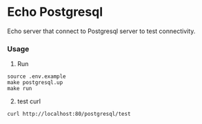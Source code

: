 # Echo Postgresql
Echo server that connect to Postgresql server to test connectivity.

### Usage
1. Run
```
source .env.example
make postgresql.up
make run
```

2. test curl
```
curl http://localhost:80/postgresql/test
```
